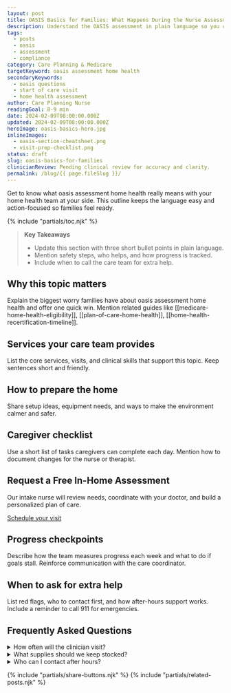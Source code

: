 ```yaml
---
layout: post
title: OASIS Basics for Families: What Happens During the Nurse Assessment?
description: Understand the OASIS assessment in plain language so you can prepare, participate, and follow up.
tags:
  - posts
  - oasis
  - assessment
  - compliance
category: Care Planning & Medicare
targetKeyword: oasis assessment home health
secondaryKeywords:
  - oasis questions
  - start of care visit
  - home health assessment
author: Care Planning Nurse
readingGoal: 8-9 min
date: 2024-02-09T08:00:00.000Z
updated: 2024-02-09T08:00:00.000Z
heroImage: oasis-basics-hero.jpg
inlineImages:
  - oasis-section-cheatsheet.png
  - visit-prep-checklist.png
status: draft
slug: oasis-basics-for-families
clinicianReview: Pending clinical review for accuracy and clarity.
permalink: /blog/{{ page.fileSlug }}/
---
```

Get to know what oasis assessment home health really means with your home health team at your side. This outline keeps the language easy and action-focused so families feel ready.

<!--more-->

{% include "partials/toc.njk" %}

> **Key Takeaways**
> - Update this section with three short bullet points in plain language.
> - Mention safety steps, who helps, and how progress is tracked.
> - Include when to call the care team for extra help.

## Why this topic matters
Explain the biggest worry families have about oasis assessment home health and offer one quick win. Mention related guides like [[medicare-home-health-eligibility]], [[plan-of-care-home-health]], [[home-health-recertification-timeline]].

## Services your care team provides
List the core services, visits, and clinical skills that support this topic. Keep sentences short and friendly.

## How to prepare the home
Share setup ideas, equipment needs, and ways to make the environment calmer and safer.

## Caregiver checklist
Use a short list of tasks caregivers can complete each day. Mention how to document changes for the nurse or therapist.

<div class="cta-panel" role="complementary" aria-label="Free in-home assessment">
  <h2>Request a Free In-Home Assessment</h2>
  <p>Our intake nurse will review needs, coordinate with your doctor, and build a personalized plan of care.</p>
  <p><a class="button" href="/contact/">Schedule your visit</a></p>
</div>

## Progress checkpoints
Describe how the team measures progress each week and what to do if goals stall. Reinforce communication with the care coordinator.

## When to ask for extra help
List red flags, who to contact first, and how after-hours support works. Include a reminder to call 911 for emergencies.

## Frequently Asked Questions
<details>
  <summary>How often will the clinician visit?</summary>
  <p>Give a ballpark visit frequency and note that the care plan may change based on progress.</p>
</details>
<details>
  <summary>What supplies should we keep stocked?</summary>
  <p>List a few common items and explain how to request more through the agency or insurance.</p>
</details>
<details>
  <summary>Who can I contact after hours?</summary>
  <p>Explain the on-call nurse or therapist process and set expectations for emergency care.</p>
</details>

{% include "partials/share-buttons.njk" %}
{% include "partials/related-posts.njk" %}

